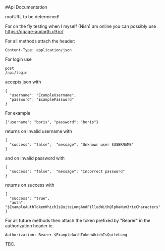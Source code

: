 #Api Documentation

rootURL to be determined!

For on the fly testing when I myself (Nish) am online you can possibly use https://ogage-audarth.c9.io/


For all methods attach the header:

    Content-Type: application/json
    
For login use 

    post
    /api/login



accepts json with

    {
      "username": "ExampleUsername",
      "password": "ExamplePassword"
    }

For example

    {"username": "boris", "password": "boris"}

returns on invalid username with


    {
      "success": "false",  "message": "Unknown user $USERNAME"
    }

and on invalid password with

    {
      "success": "false",  "message": "Incorrect password"
    }
    

returns on success with


    {
      "success": "true",
      "auth": "$ExampleAuthTokenWhichIsQuiteLongAndFilledWith@lphaNum3ricCharacters"
    }


For all future methods then attach the token prefixed by "Bearer" in the authorization header ie.

    Authorization: Bearer $ExampleAuthTokenWhichIsQuiteLong




TBC.
